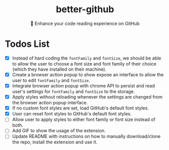 <div align="center">
  <h1>better-github</h1>
  <p>🎨 Enhance your code reading experience on GitHub</p>
</div>

# Todos List
- [x] Instead of hard coding the `fontFamily` and `fontSize`, we should be able to allow the user to choose a font size and font family of their choice (which they have installed on their machine).
- [x] Create a browser action popup to show expose an interface to allow the user to edit `fontFamily` and `fontSize`.
- [x] Integrate browser action popup with chrome API to persist and read user's settings for `fontFamily` and `fontSize` to the storage.
- [x] Apply styles without reloading whenever the settings are changed from the browser action popup interface.
- [x] If no custom font styles are set, load GitHub's default font styles.
- [x] User can reset font styles to GitHub's default font styles.
- [ ] Allow user to apply styles to either font family or font size instead of both.
- [ ] Add GIF to show the usage of the extension.
- [ ] Update README with instructions on how to manually download/clone the repo, install the extension and use it.
